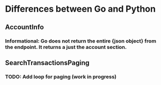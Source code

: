 # Differences between Go and Python

## AccountInfo
### Informational: Go does not return the entire {json object} from the endpoint. It returns a just the account section.

## SearchTransactionsPaging
### TODO: Add loop for paging (work in progress)

